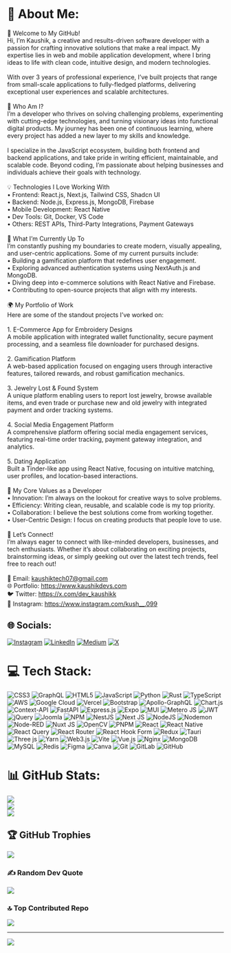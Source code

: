 # 💫 About Me:
🌟 Welcome to My GitHub!<br>Hi, I’m Kaushik, a creative and results-driven software developer with a passion for crafting innovative solutions that make a real impact. My expertise lies in web and mobile application development, where I bring ideas to life with clean code, intuitive design, and modern technologies.<br><br>With over 3 years of professional experience, I’ve built projects that range from small-scale applications to fully-fledged platforms, delivering exceptional user experiences and scalable architectures.<br><br>🎯 Who Am I?<br>I’m a developer who thrives on solving challenging problems, experimenting with cutting-edge technologies, and turning visionary ideas into functional digital products. My journey has been one of continuous learning, where every project has added a new layer to my skills and knowledge.<br><br>I specialize in the JavaScript ecosystem, building both frontend and backend applications, and take pride in writing efficient, maintainable, and scalable code. Beyond coding, I’m passionate about helping businesses and individuals achieve their goals with technology.<br><br>💡 Technologies I Love Working With<br>• Frontend: React.js, Next.js, Tailwind CSS, Shadcn UI<br>• Backend: Node.js, Express.js, MongoDB, Firebase<br>• Mobile Development: React Native<br>• Dev Tools: Git, Docker, VS Code<br>• Others: REST APIs, Third-Party Integrations, Payment Gateways<br><br>🚀 What I’m Currently Up To<br>I’m constantly pushing my boundaries to create modern, visually appealing, and user-centric applications. Some of my current pursuits include:<br>• Building a gamification platform that redefines user engagement.<br>• Exploring advanced authentication systems using NextAuth.js and MongoDB.<br>• Diving deep into e-commerce solutions with React Native and Firebase.<br>• Contributing to open-source projects that align with my interests.<br><br>🌍 My Portfolio of Work<br>Here are some of the standout projects I’ve worked on:<br><br>1. E-Commerce App for Embroidery Designs<br>A mobile application with integrated wallet functionality, secure payment processing, and a seamless file downloader for purchased designs.<br><br>2. Gamification Platform<br>A web-based application focused on engaging users through interactive features, tailored rewards, and robust gamification mechanics.<br><br>3. Jewelry Lost & Found System<br>A unique platform enabling users to report lost jewelry, browse available items, and even trade or purchase new and old jewelry with integrated payment and order tracking systems.<br><br>4. Social Media Engagement Platform<br>A comprehensive platform offering social media engagement services, featuring real-time order tracking, payment gateway integration, and analytics.<br><br>5. Dating Application<br>Built a Tinder-like app using React Native, focusing on intuitive matching, user profiles, and location-based interactions.<br><br>🌟 My Core Values as a Developer<br>• Innovation: I’m always on the lookout for creative ways to solve problems.<br>• Efficiency: Writing clean, reusable, and scalable code is my top priority.<br>• Collaboration: I believe the best solutions come from working together.<br>• User-Centric Design: I focus on creating products that people love to use.<br><br>🤝 Let’s Connect!<br>I’m always eager to connect with like-minded developers, businesses, and tech enthusiasts. Whether it’s about collaborating on exciting projects, brainstorming ideas, or simply geeking out over the latest tech trends, feel free to reach out!<br><br>📧 Email: kaushiktech07@gmail.com<br>🌐 Portfolio: https://www.kaushikdevs.com<br>🐦 Twitter: https://x.com/dev_kaushikk<br>📸 Instagram: https://www.instagram.com/kush__.099


## 🌐 Socials:
[![Instagram](https://img.shields.io/badge/Instagram-%23E4405F.svg?logo=Instagram&logoColor=white)](https://instagram.com/kush__.099) [![LinkedIn](https://img.shields.io/badge/LinkedIn-%230077B5.svg?logo=linkedin&logoColor=white)](https://linkedin.com/in/kaushik-hirpara-10b672240) [![Medium](https://img.shields.io/badge/Medium-12100E?logo=medium&logoColor=white)](https://medium.com/@@mcoder004) [![X](https://img.shields.io/badge/X-black.svg?logo=X&logoColor=white)](https://x.com/dev_kaushikk) 

# 💻 Tech Stack:
![CSS3](https://img.shields.io/badge/css3-%231572B6.svg?style=for-the-badge&logo=css3&logoColor=white) ![GraphQL](https://img.shields.io/badge/-GraphQL-E10098?style=for-the-badge&logo=graphql&logoColor=white) ![HTML5](https://img.shields.io/badge/html5-%23E34F26.svg?style=for-the-badge&logo=html5&logoColor=white) ![JavaScript](https://img.shields.io/badge/javascript-%23323330.svg?style=for-the-badge&logo=javascript&logoColor=%23F7DF1E) ![Python](https://img.shields.io/badge/python-3670A0?style=for-the-badge&logo=python&logoColor=ffdd54) ![Rust](https://img.shields.io/badge/rust-%23000000.svg?style=for-the-badge&logo=rust&logoColor=white) ![TypeScript](https://img.shields.io/badge/typescript-%23007ACC.svg?style=for-the-badge&logo=typescript&logoColor=white) ![AWS](https://img.shields.io/badge/AWS-%23FF9900.svg?style=for-the-badge&logo=amazon-aws&logoColor=white) ![Google Cloud](https://img.shields.io/badge/GoogleCloud-%234285F4.svg?style=for-the-badge&logo=google-cloud&logoColor=white) ![Vercel](https://img.shields.io/badge/vercel-%23000000.svg?style=for-the-badge&logo=vercel&logoColor=white) ![Bootstrap](https://img.shields.io/badge/bootstrap-%238511FA.svg?style=for-the-badge&logo=bootstrap&logoColor=white) ![Apollo-GraphQL](https://img.shields.io/badge/-ApolloGraphQL-311C87?style=for-the-badge&logo=apollo-graphql) ![Chart.js](https://img.shields.io/badge/chart.js-F5788D.svg?style=for-the-badge&logo=chart.js&logoColor=white) ![Context-API](https://img.shields.io/badge/Context--Api-000000?style=for-the-badge&logo=react) ![FastAPI](https://img.shields.io/badge/FastAPI-005571?style=for-the-badge&logo=fastapi) ![Express.js](https://img.shields.io/badge/express.js-%23404d59.svg?style=for-the-badge&logo=express&logoColor=%2361DAFB) ![Expo](https://img.shields.io/badge/expo-1C1E24?style=for-the-badge&logo=expo&logoColor=#D04A37) ![MUI](https://img.shields.io/badge/MUI-%230081CB.svg?style=for-the-badge&logo=mui&logoColor=white) ![Metero JS](https://img.shields.io/badge/meteorjs-%23d74c4c.svg?style=for-the-badge&logo=meteor&logoColor=white) ![JWT](https://img.shields.io/badge/JWT-black?style=for-the-badge&logo=JSON%20web%20tokens) ![jQuery](https://img.shields.io/badge/jquery-%230769AD.svg?style=for-the-badge&logo=jquery&logoColor=white) ![Joomla](https://img.shields.io/badge/joomla-%235091CD.svg?style=for-the-badge&logo=joomla&logoColor=white) ![NPM](https://img.shields.io/badge/NPM-%23CB3837.svg?style=for-the-badge&logo=npm&logoColor=white) ![NestJS](https://img.shields.io/badge/nestjs-%23E0234E.svg?style=for-the-badge&logo=nestjs&logoColor=white) ![Next JS](https://img.shields.io/badge/Next-black?style=for-the-badge&logo=next.js&logoColor=white) ![NodeJS](https://img.shields.io/badge/node.js-6DA55F?style=for-the-badge&logo=node.js&logoColor=white) ![Nodemon](https://img.shields.io/badge/NODEMON-%23323330.svg?style=for-the-badge&logo=nodemon&logoColor=%BBDEAD) ![Node-RED](https://img.shields.io/badge/Node--RED-%238F0000.svg?style=for-the-badge&logo=node-red&logoColor=white) ![Nuxt JS](https://img.shields.io/badge/Nuxt-002E3B?style=for-the-badge&logo=nuxt.js&logoColor=#00DC82) ![OpenCV](https://img.shields.io/badge/opencv-%23white.svg?style=for-the-badge&logo=opencv&logoColor=white) ![PNPM](https://img.shields.io/badge/pnpm-%234a4a4a.svg?style=for-the-badge&logo=pnpm&logoColor=f69220) ![React](https://img.shields.io/badge/react-%2320232a.svg?style=for-the-badge&logo=react&logoColor=%2361DAFB) ![React Native](https://img.shields.io/badge/react_native-%2320232a.svg?style=for-the-badge&logo=react&logoColor=%2361DAFB) ![React Query](https://img.shields.io/badge/-React%20Query-FF4154?style=for-the-badge&logo=react%20query&logoColor=white) ![React Router](https://img.shields.io/badge/React_Router-CA4245?style=for-the-badge&logo=react-router&logoColor=white) ![React Hook Form](https://img.shields.io/badge/React%20Hook%20Form-%23EC5990.svg?style=for-the-badge&logo=reacthookform&logoColor=white) ![Redux](https://img.shields.io/badge/redux-%23593d88.svg?style=for-the-badge&logo=redux&logoColor=white) ![Tauri](https://img.shields.io/badge/tauri-%2324C8DB.svg?style=for-the-badge&logo=tauri&logoColor=%23FFFFFF) ![Three js](https://img.shields.io/badge/threejs-black?style=for-the-badge&logo=three.js&logoColor=white) ![Yarn](https://img.shields.io/badge/yarn-%232C8EBB.svg?style=for-the-badge&logo=yarn&logoColor=white) ![Web3.js](https://img.shields.io/badge/web3.js-F16822?style=for-the-badge&logo=web3.js&logoColor=white) ![Vite](https://img.shields.io/badge/vite-%23646CFF.svg?style=for-the-badge&logo=vite&logoColor=white) ![Vue.js](https://img.shields.io/badge/vue.js-%2335495e.svg?style=for-the-badge&logo=vuedotjs&logoColor=%234FC08D) ![Nginx](https://img.shields.io/badge/nginx-%23009639.svg?style=for-the-badge&logo=nginx&logoColor=white) ![MongoDB](https://img.shields.io/badge/MongoDB-%234ea94b.svg?style=for-the-badge&logo=mongodb&logoColor=white) ![MySQL](https://img.shields.io/badge/mysql-4479A1.svg?style=for-the-badge&logo=mysql&logoColor=white) ![Redis](https://img.shields.io/badge/redis-%23DD0031.svg?style=for-the-badge&logo=redis&logoColor=white) ![Figma](https://img.shields.io/badge/figma-%23F24E1E.svg?style=for-the-badge&logo=figma&logoColor=white) ![Canva](https://img.shields.io/badge/Canva-%2300C4CC.svg?style=for-the-badge&logo=Canva&logoColor=white) ![Git](https://img.shields.io/badge/git-%23F05033.svg?style=for-the-badge&logo=git&logoColor=white) ![GitLab](https://img.shields.io/badge/gitlab-%23181717.svg?style=for-the-badge&logo=gitlab&logoColor=white) ![GitHub](https://img.shields.io/badge/github-%23121011.svg?style=for-the-badge&logo=github&logoColor=white)
# 📊 GitHub Stats:
![](https://github-readme-stats.vercel.app/api?username=kaushikdevs&theme=dark&hide_border=false&include_all_commits=true&count_private=true)<br/>
![](https://github-readme-streak-stats.herokuapp.com/?user=kaushikdevs&theme=dark&hide_border=false)<br/>
![](https://github-readme-stats.vercel.app/api/top-langs/?username=kaushikdevs&theme=dark&hide_border=false&include_all_commits=true&count_private=true&layout=compact)

## 🏆 GitHub Trophies
![](https://github-profile-trophy.vercel.app/?username=kaushikdevs&theme=radical&no-frame=true&no-bg=false&margin-w=4)

### ✍️ Random Dev Quote
![](https://quotes-github-readme.vercel.app/api?type=horizontal&theme=radical)

### 🔝 Top Contributed Repo
![](https://github-contributor-stats.vercel.app/api?username=kaushikdevs&limit=5&theme=dark&combine_all_yearly_contributions=true)

---
[![](https://visitcount.itsvg.in/api?id=kaushikdevs&icon=0&color=0)](https://visitcount.itsvg.in)

<!-- Proudly created with GPRM ( https://gprm.itsvg.in ) -->
